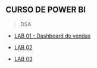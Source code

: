 ## CURSO DE POWER BI

> DSA

- [LAB 01 - Dashboard de vendas](./DSA/CAP02%20-%20LAB%2001/lab01.md)

- [LAB 02]()
- [LAB 03]()